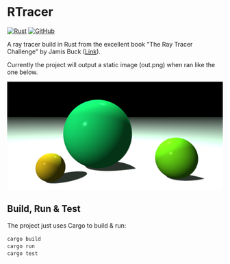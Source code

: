 # RTracer

[![Rust](https://github.com/guydunton/rtracer/workflows/Rust/badge.svg?branch=master)](https://github.com/guydunton/rtracer/actions)
[![GitHub](https://img.shields.io/github/license/guydunton/rtracer?color=blue)](https://opensource.org/licenses/MIT)

A ray tracer build in Rust from the excellent book "The Ray Tracer Challenge" by Jamis Buck ([Link](https://pragprog.com/titles/jbtracer/)).

Currently the project will output a static image (out.png) when ran like the one below.

![The result of chapter 9](images/chapter_9.png)

## Build, Run & Test

The project just uses Cargo to build & run:

```bash
cargo build
cargo run
cargo test
```

